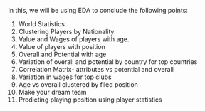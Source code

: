 In this, we will be using EDA to conclude the following points:
1. World Statistics
2. Clustering Players by Nationality
3. Value and Wages of players with age.
4. Value of players with position
5. Overall and Potential with age
6. Variation of overall and potential by country for top countries
7. Correlation Matrix- attributes vs potential and overall
8. Variation in wages for top clubs
9. Age vs overall clustered by filed position
10. Make your dream team
11. Predicting playing position using player statistics
